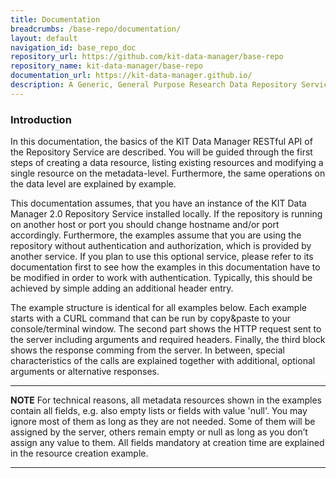 ```yaml
---
title: Documentation
breadcrumbs: /base-repo/documentation/
layout: default
navigation_id: base_repo_doc
repository_url: https://github.com/kit-data-manager/base-repo
repository_name: kit-data-manager/base-repo
documentation_url: https://kit-data-manager.github.io/
description: A Generic, General Purpose Research Data Repository Service.
---
```


### Introduction

In this documentation, the basics of the KIT Data Manager RESTful API of the Repository Service are described. You will be guided through the first steps of creating a data resource, listing existing resources and modifying a single resource on the metadata-level. Furthermore, the same operations on the data level are explained by example.

This documentation assumes, that you have an instance of the KIT Data Manager 2.0 Repository Service installed locally. If the repository is running on another host or port you should change hostname and/or port accordingly. Furthermore, the examples assume that you are using the repository without authentication and authorization, which is provided by another service. If you plan to use this optional service, please refer to its documentation first to see how the examples in this documentation have to be modified in order to work with authentication. Typically, this should be achieved by simple adding an additional header entry.

The example structure is identical for all examples below. Each example starts with a CURL command that can be run by copy&paste to your console/terminal window. The second part shows the HTTP request sent to the server including arguments and required headers. Finally, the third block shows the response comming from the server. In between, special characteristics of the calls are explained together with additional, optional arguments or alternative responses.

---
**NOTE**
For technical reasons, all metadata resources shown in the examples contain all fields, e.g. also empty lists or fields with value 'null'. You may ignore most of them as long as they are not needed. Some of them will be assigned by the server, others remain empty or null as long as you don’t assign any value to them. All fields mandatory at creation time are explained in the resource creation example.

---

 
